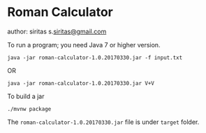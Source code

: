 # Roman Calculator

author: siritas s.<siritas@gmail.com>


To run a program; you need Java 7 or higher version.

```
java -jar roman-calculator-1.0.20170330.jar -f input.txt
```

OR

```
java -jar roman-calculator-1.0.20170330.jar V+V
```

To build a jar

```
./mvnw package
```
The `roman-calculator-1.0.20170330.jar` file is under `target` folder.